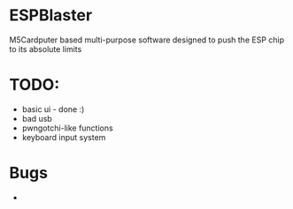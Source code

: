 # ESPBlaster

M5Cardputer based multi-purpose software designed to push the ESP chip to its absolute limits 

# TODO:
- basic ui - done :)
- bad usb
- pwngotchi-like functions
- keyboard input system

# Bugs
- 
